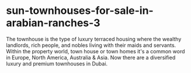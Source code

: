 # sun-townhouses-for-sale-in-arabian-ranches-3
The townhouse is the type of luxury terraced housing where the wealthy landlords, rich people, and nobles living with their maids and servants. Within the property world, town house or town homes it's a common word in Europe, North America, Australia &amp; Asia. Now there are a diversified luxury and premium townhouses in Dubai.
